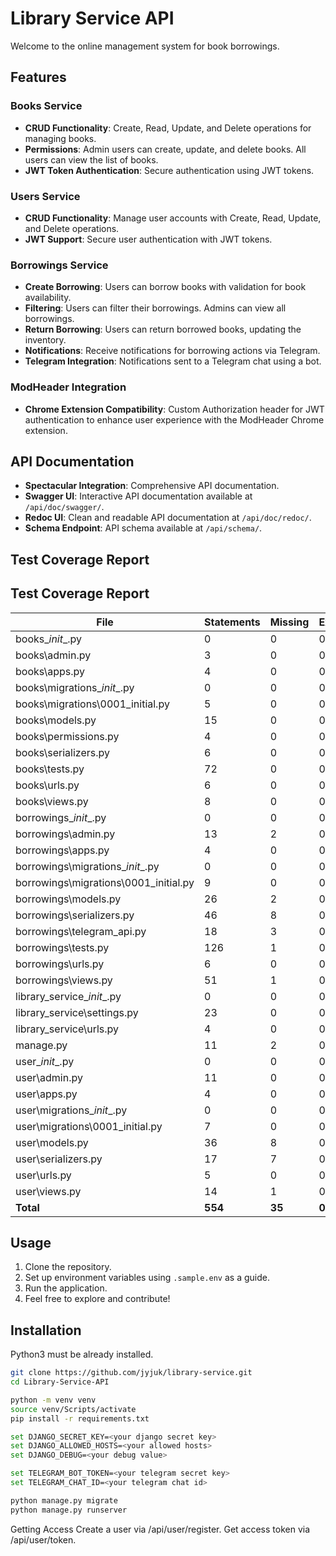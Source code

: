 # Library Service API

Welcome to the online management system for book borrowings.


## Features

### Books Service

- **CRUD Functionality**: Create, Read, Update, and Delete operations for managing books.
- **Permissions**: Admin users can create, update, and delete books. All users can view the list of books.
- **JWT Token Authentication**: Secure authentication using JWT tokens.

### Users Service

- **CRUD Functionality**: Manage user accounts with Create, Read, Update, and Delete operations.
- **JWT Support**: Secure user authentication with JWT tokens.

### Borrowings Service

- **Create Borrowing**: Users can borrow books with validation for book availability.
- **Filtering**: Users can filter their borrowings. Admins can view all borrowings.
- **Return Borrowing**: Users can return borrowed books, updating the inventory.
- **Notifications**: Receive notifications for borrowing actions via Telegram.
- **Telegram Integration**: Notifications sent to a Telegram chat using a bot.

### ModHeader Integration

- **Chrome Extension Compatibility**: Custom Authorization header for JWT authentication to enhance user experience with the ModHeader Chrome extension.

## API Documentation

- **Spectacular Integration**: Comprehensive API documentation.
- **Swagger UI**: Interactive API documentation available at `/api/doc/swagger/`.
- **Redoc UI**: Clean and readable API documentation at `/api/doc/redoc/`.
- **Schema Endpoint**: API schema available at `/api/schema/`.

## Test Coverage Report
## Test Coverage Report

| File                                | Statements | Missing | Excluded | Coverage |
|-------------------------------------|------------|---------|----------|----------|
| books\__init__.py                   | 0          | 0       | 0        | 100%     |
| books\admin.py                      | 3          | 0       | 0        | 100%     |
| books\apps.py                       | 4          | 0       | 0        | 100%     |
| books\migrations\__init__.py        | 0          | 0       | 0        | 100%     |
| books\migrations\0001_initial.py    | 5          | 0       | 0        | 100%     |
| books\models.py                     | 15         | 0       | 0        | 100%     |
| books\permissions.py                | 4          | 0       | 0        | 100%     |
| books\serializers.py                | 6          | 0       | 0        | 100%     |
| books\tests.py                      | 72         | 0       | 0        | 100%     |
| books\urls.py                       | 6          | 0       | 0        | 100%     |
| books\views.py                      | 8          | 0       | 0        | 100%     |
| borrowings\__init__.py              | 0          | 0       | 0        | 100%     |
| borrowings\admin.py                 | 13         | 2       | 0        | 85%      |
| borrowings\apps.py                  | 4          | 0       | 0        | 100%     |
| borrowings\migrations\__init__.py   | 0          | 0       | 0        | 100%     |
| borrowings\migrations\0001_initial.py | 9        | 0       | 0        | 100%     |
| borrowings\models.py                | 26         | 2       | 0        | 92%      |
| borrowings\serializers.py           | 46         | 8       | 0        | 83%      |
| borrowings\telegram_api.py          | 18         | 3       | 0        | 83%      |
| borrowings\tests.py                 | 126        | 1       | 0        | 99%      |
| borrowings\urls.py                  | 6          | 0       | 0        | 100%     |
| borrowings\views.py                 | 51         | 1       | 0        | 98%      |
| library_service\__init__.py         | 0          | 0       | 0        | 100%     |
| library_service\settings.py         | 23         | 0       | 0        | 100%     |
| library_service\urls.py             | 4          | 0       | 0        | 100%     |
| manage.py                           | 11         | 2       | 0        | 82%      |
| user\__init__.py                    | 0          | 0       | 0        | 100%     |
| user\admin.py                       | 11         | 0       | 0        | 100%     |
| user\apps.py                        | 4          | 0       | 0        | 100%     |
| user\migrations\__init__.py         | 0          | 0       | 0        | 100%     |
| user\migrations\0001_initial.py     | 7          | 0       | 0        | 100%     |
| user\models.py                      | 36         | 8       | 0        | 78%      |
| user\serializers.py                 | 17         | 7       | 0        | 59%      |
| user\urls.py                        | 5          | 0       | 0        | 100%     |
| user\views.py                       | 14         | 1       | 0        | 93%      |
| **Total**                           | **554**    | **35**  | **0**    | **94%**  |




## Usage

1. Clone the repository.
2. Set up environment variables using `.sample.env` as a guide.
3. Run the application.
4. Feel free to explore and contribute!

## Installation

Python3 must be already installed.

```bash
git clone https://github.com/jyjuk/library-service.git
cd Library-Service-API

python -m venv venv
source venv/Scripts/activate
pip install -r requirements.txt

set DJANGO_SECRET_KEY=<your django secret key>
set DJANGO_ALLOWED_HOSTS=<your allowed hosts>
set DJANGO_DEBUG=<your debug value>

set TELEGRAM_BOT_TOKEN=<your telegram secret key>
set TELEGRAM_CHAT_ID=<your telegram chat id>

python manage.py migrate
python manage.py runserver
```
Getting Access
Create a user via /api/user/register.
Get access token via /api/user/token.